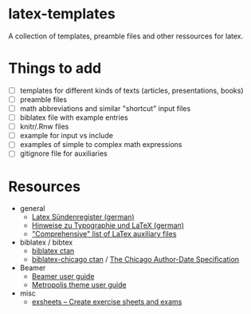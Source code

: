 # latex-templates
A collection of templates, preamble files and other ressources for latex.

# Things to add

- [ ] templates for different kinds of texts (articles, presentations, books)
- [ ] preamble files 
- [ ] math abbreviations and similar "shortcut" input files
- [ ] biblatex file with example entries
- [ ] knitr/.Rnw files
- [ ] example for input vs include
- [ ] examples of simple to complex math expressions
- [ ] gitignore file for auxiliaries

# Resources
- general
    - [Latex Sündenregister (german)](http://mirrors.ctan.org/info/l2tabu/german/l2tabu.pdf)
    - [Hinweise zu Typographie und LaTeX (german)](resources/StefanTittel-Hinweise_zu_Typographie_und_LaTeX-033.pdf)
    - ["Comprehensive" list of LaTex auxiliary files](https://github.com/wspr/latex-auxfiles/blob/master/auxfiles.tex)
- biblatex / bibtex
    - [biblatex ctan](https://ctan.org/pkg/biblatex)
    - [biblatex-chicago ctan](https://ctan.org/pkg/biblatex-chicago) / [The Chicago Author-Date Specification](http://mirrors.ctan.org/macros/latex/contrib/biblatex-contrib/biblatex-chicago/doc/examples/cms-dates-intro.pdf)
- Beamer
    - [Beamer user guide](http://mirrors.ctan.org/macros/latex/contrib/beamer/doc/beameruserguide.pdf)
    - [Metropolis theme user guide](http://mirrors.ctan.org/macros/latex/contrib/beamer-contrib/themes/metropolis/doc/metropolistheme.pdf)
- misc
    - [exsheets – Create exercise sheets and exams](https://ctan.org/pkg/exsheets)
